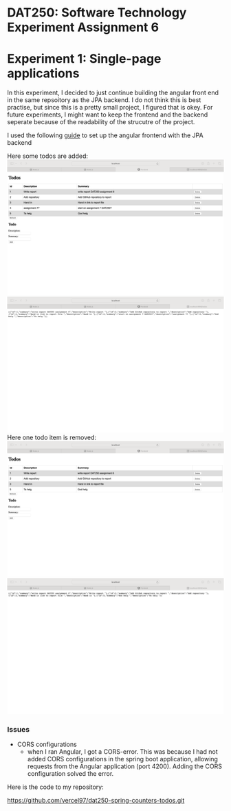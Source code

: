 # DAT250: Software Technology Experiment Assignment 6 

# Experiment 1: Single-page applications
In this experiment, I decided to just continue building the angular front end in the same repsoitory
as the JPA backend. I do not think this is best practise, but since this is a pretty small project, I 
figured that is okey. For future experiments, I might want to keep the frontend and the backend 
seperate because of the readability of the strucutre of the project. 

I used the following [guide](https://www.baeldung.com/spring-boot-angular-web) to set up the angular frontend with the JPA backend

Here some todos are added:
![Added todos to angular](bilder/innlevering6/assign6_image1.png)
![Viewing todos added](bilder/innlevering6/assign6_image2.png)
Here one todo item is removed:
![Removed one todo](bilder/innlevering6/assign6_image3.png)
![Viewing todos after removing one](bilder/innlevering6/assign6_image4.png)

### Issues
 - CORS configurations
   - when I ran Angular, I got a CORS-error. This was because I had not added CORS configurations
     in the spring boot application, allowing requests from the Angular application (port 4200).
     Adding the CORS configuration solved the error.


Here is the code to my repository:

https://github.com/vercel97/dat250-spring-counters-todos.git
   
